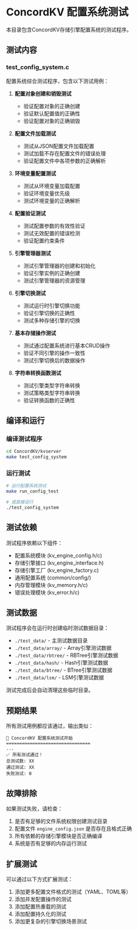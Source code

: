 # ConcordKV 配置系统测试

本目录包含ConcordKV存储引擎配置系统的测试程序。

## 测试内容

### test_config_system.c
配置系统综合测试程序，包含以下测试用例：

1. **配置对象创建和销毁测试**
   - 验证配置对象的正确创建
   - 验证默认配置值的正确性
   - 验证配置对象的正确销毁

2. **配置文件加载测试**
   - 测试从JSON配置文件加载配置
   - 测试加载不存在配置文件的错误处理
   - 验证配置文件中各项参数的正确解析

3. **环境变量配置测试**
   - 测试从环境变量加载配置
   - 验证环境变量优先级
   - 测试环境变量的正确解析

4. **配置验证测试**
   - 测试配置参数的有效性验证
   - 测试无效配置的错误检测
   - 验证配置约束条件

5. **引擎管理器测试**
   - 测试引擎管理器的创建和初始化
   - 验证引擎实例的正确创建
   - 测试引擎管理器的资源管理

6. **引擎切换测试**
   - 测试运行时引擎切换功能
   - 验证引擎切换的正确性
   - 测试多种存储引擎的切换

7. **基本存储操作测试**
   - 测试通过配置系统进行基本CRUD操作
   - 验证不同引擎的操作一致性
   - 测试引擎切换后的数据操作

8. **字符串转换函数测试**
   - 测试引擎类型字符串转换
   - 测试策略类型字符串转换
   - 验证转换函数的正确性

## 编译和运行

### 编译测试程序
```bash
cd ConcordKV/kvserver
make test_config_system
```

### 运行测试
```bash
# 运行配置系统测试
make run_config_test

# 或直接运行
./test_config_system
```

## 测试依赖

测试程序依赖以下组件：
- 配置系统模块 (kv_engine_config.h/c)
- 存储引擎接口 (kv_engine_interface.h)
- 存储引擎工厂 (kv_engine_factory.c)
- 通用配置系统 (common/config/)
- 内存管理模块 (kv_memory.h/c)
- 错误处理模块 (kv_error.h/c)

## 测试数据

测试程序会在运行时创建临时测试数据目录：
- `./test_data/` - 主测试数据目录
- `./test_data/array/` - Array引擎测试数据
- `./test_data/rbtree/` - RBTree引擎测试数据
- `./test_data/hash/` - Hash引擎测试数据
- `./test_data/btree/` - BTree引擎测试数据
- `./test_data/lsm/` - LSM引擎测试数据

测试完成后会自动清理这些临时目录。

## 预期结果

所有测试用例都应该通过，输出类似：
```
🔧 ConcordKV 配置系统测试开始
================================
...
✅ 所有测试通过！
总测试数: XX
通过测试: XX
失败测试: 0
```

## 故障排除

如果测试失败，请检查：
1. 是否有足够的文件系统权限创建测试目录
2. 配置文件 `engine_config.json` 是否存在且格式正确
3. 所有依赖的存储引擎模块是否正确编译
4. 系统是否有足够的内存运行测试

## 扩展测试

可以通过以下方式扩展测试：
1. 添加更多配置文件格式的测试（YAML、TOML等）
2. 添加并发配置操作的测试
3. 添加配置热重载的测试
4. 添加配置持久化的测试
5. 添加更复杂的引擎切换场景测试 
